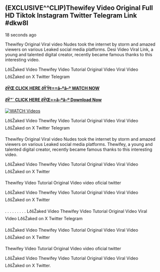 ## (EXCLUSIVE^^CLIP)Thewifey Video Original Full HD Tiktok Instagram Twitter Telegram Link #dkw8l

18 seconds ago

Thewifey Original Viral video Nudes took the internet by storm and amazed viewers on various Leaked social media platforms. Desi Video Viral Link, a young and talented digital creator, recently became famous thanks to this interesting video.

LðšŽaked Video Thewifey Video Tutorial Original Video Viral Video LðšŽaked on X Twitter Telegram

**[ðŸŒ CLICK HERE ðŸŸ¢==â–ºâ–º WATCH NOW](https://clips-mediaa.blogspot.com/2025/02/video-viral-download.html)**

**[ðŸ”´ CLICK HERE ðŸŒ==â–ºâ–º Download Now](https://clips-mediaa.blogspot.com/2025/02/video-viral-download.html)**

[![WATCH Videos](https://i.imgur.com/dJHk4Zq.gif)](https://clips-mediaa.blogspot.com/2025/02/video-viral-download.html)

LðšŽaked Video Thewifey Video Tutorial Original Video Viral Video LðšŽaked on X Twitter Telegram

Thewifey Original Viral video Nudes took the internet by storm and amazed viewers on various Leaked social media platforms. Thewifey, a young and talented digital creator, recently became famous thanks to this interesting video.

LðšŽaked Video Thewifey Video Tutorial Original Video Viral Video LðšŽaked on X Twitter

Thewifey Video Tutorial Original Video video oficial twitter

LðšŽaked Video Thewifey Video Tutorial Original Video Viral Video LðšŽaked on X Twitter

. . . . . . . . . LðšŽaked Video Thewifey Video Tutorial Original Video Viral Video LðšŽaked on X Twitter Telegram

LðšŽaked Video Thewifey Video Tutorial Original Video Viral Video LðšŽaked on X Twitter

Thewifey Video Tutorial Original Video video oficial twitter

LðšŽaked Video Thewifey Video Tutorial Original Video Viral Video LðšŽaked on X Twitter.
